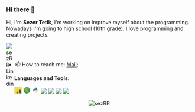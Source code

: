 ### Hi there 👋
Hi, I'm **Sezer Tetik**, I'm working on improve myself about the programming. Nowadays I'm going to high school (10th grade). I love programming and creating projects.

<a href="https://www.linkedin.com/in/sezertetik/">
  <img align="left" alt="sezRR Linkedin" width="22px" src="https://raw.githubusercontent.com/peterthehan/peterthehan/master/assets/linkedin.svg" />
</a>

<br />

<br />

- 📫 How to reach me: [Mail](mailto:sezer.tetik2005@gmail.com);

**Languages and Tools:**  

<code><img height="20" src="https://raw.githubusercontent.com/github/explore/80688e429a7d4ef2fca1e82350fe8e3517d3494d/topics/javascript/javascript.png"></code>
<code><img height="20" src="https://raw.githubusercontent.com/github/explore/80688e429a7d4ef2fca1e82350fe8e3517d3494d/topics/nodejs/nodejs.png"></code>
<code><img height="20" src="https://raw.githubusercontent.com/github/explore/80688e429a7d4ef2fca1e82350fe8e3517d3494d/topics/python/python.png"></code>
<code><img height="20" src="https://www.avenga.com/wp-content/uploads/2020/11/C-Sharp.png"></code>
<code><img height="20" src="https://mennankose.com/content/images/size/w600/2019/09/netcore.png"></code>
<code><img height="20" src="https://www.mehmetaltunel.com/wp-content/uploads/2020/02/Angular_full_color_logo.svg_.png"></code>
<code><img height="20" src="https://miro.medium.com/max/816/1*TpbxEQy4ckB-g31PwUQPlg.png"></code>


<p align="center"> <img src="https://github-readme-stats.vercel.app/api?username=sezRR&show_icons=true&theme=gotham" alt="sezRR" />
